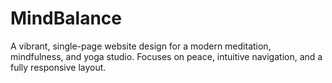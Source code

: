 # MindBalance
A vibrant, single-page website design for a modern meditation, mindfulness, and yoga studio. Focuses on peace, intuitive navigation, and a fully responsive layout.
